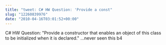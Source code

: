 ```yaml
---
title: "tweet: C# HW Question: 'Provide a const"
slug: "12260839976"
date: "2010-04-16T03:01:52+00:00"
---
```

C# HW Question: "Provide a constructor that enables an object of this class to be initialized when it is declared." ...never seen this b4